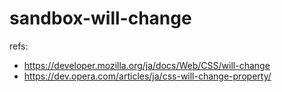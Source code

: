 # sandbox-will-change

refs:
* https://developer.mozilla.org/ja/docs/Web/CSS/will-change
* https://dev.opera.com/articles/ja/css-will-change-property/
